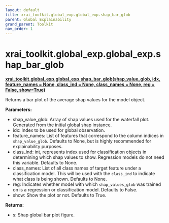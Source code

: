```yaml
---
layout: default
title: xrai_toolkit.global_exp.global_exp.shap_bar_glob
parent: Global Explainability
grand_parent: Toolkit
nav_order: 1
---
```


# xrai_toolkit.global_exp.global_exp.shap_bar_glob
**[xrai_toolkit.global_exp.global_exp.shap_bar_glob(shap_value_glob, idx, feature_names = None, class_ind = None, class_names = None, reg = False, show=True)](https://github.com/gaberamolete/xrai_toolkit/blob/main/global_exp/global_exp.py)**


Returns a bar plot of the average shap values for the model object.


**Parameters:**
- shap_value_glob: Array of shap values used for the waterfall plot. Generated from the initial global shap instance.
- idx: Index to be used for global observation.
- feature_names: List of features that correspond to the column indices in `shap_value_glob`. Defaults to None, but is highly recommended for explainability purposes.
- class_ind: int, represents index used for classification objects in determining which shap values to show. Regression models do not need this variable. Defaults to None.
- class_names: List of all class names of target feature under a classification model. This will be used with the `class_ind` to indicate what class is being shown. Defaults to None.
- reg: Indicates whether model with which `shap_values_glob` was trained on is a regression or classification model. Defaults to False.
- show: Show the plot or not. Defaults to True.

**Returns:**
- s: Shap global bar plot figure.